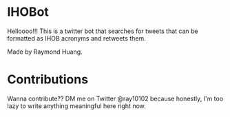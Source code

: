 # IHOBot
Helloooo!!! This is a twitter bot that searches for tweets that can be formatted as IHOB acronyms and retweets them.

Made by Raymond Huang.

# Contributions
Wanna contribute?? DM me on Twitter @ray10102 because honestly, I'm too lazy to write anything meaningful here right now.